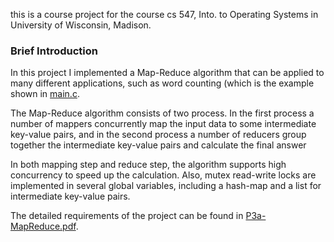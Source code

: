 this is a course project for the course cs 547, Into. to Operating Systems in University of Wisconsin, Madison.

### Brief Introduction

In this project I implemented a Map-Reduce algorithm that can be applied to many different applications, such as word counting (which is the example shown in [main.c](https://github.com/Alexanderia-Mike/cs537-p3a/blob/main/main.c). 

The Map-Reduce algorithm consists of two process. In the first process a number of mappers concurrently map the input data to some intermediate key-value pairs, and in the second process a number of reducers group together the intermediate key-value pairs and calculate the final answer

In both mapping step and reduce step, the algorithm supports high concurrency to speed up the calculation. Also, mutex read-write locks are implemented in several global variables, including a hash-map and a list for intermediate key-value pairs.

The detailed requirements of the project can be found in [P3a-MapReduce.pdf](https://github.com/Alexanderia-Mike/cs537-p3a/blob/main/P3a-MapReduce.pdf).
